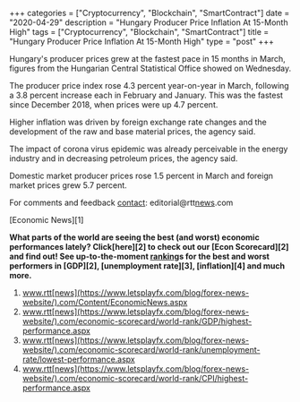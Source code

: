 +++
categories = ["Cryptocurrency", "Blockchain", "SmartContract"]
date = "2020-04-29"
description = "Hungary Producer Price Inflation At 15-Month High"
tags = ["Cryptocurrency", "Blockchain", "SmartContract"]
title = "Hungary Producer Price Inflation At 15-Month High"
type = "post"
+++

Hungary's producer prices grew at the fastest pace in 15 months in
March, figures from the Hungarian Central Statistical Office showed on
Wednesday.

The producer price index rose 4.3 percent year-on-year in March,
following a 3.8 percent increase each in February and January. This was
the fastest since December 2018, when prices were up 4.7 percent.

Higher inflation was driven by foreign exchange rate changes and the
development of the raw and base material prices, the agency said.

The impact of corona virus epidemic was already perceivable in the
energy industry and in decreasing petroleum prices, the agency said.

Domestic market producer prices rose 1.5 percent in March and foreign
market prices grew 5.7 percent.

For comments and feedback [contact](https://www.playgroundfx.com/contact/): editorial@rtt[news](https://www.letsplayfx.com/blog/forex-news-website/).com

[Economic News][1]

 **What parts of the world are seeing the best (and worst) economic
performances lately? Click[here][2] to check out our [Econ Scorecard][2]
and find out! See up-to-the-moment [ranking](https://www.playgroundfx.com/blog/crypto-exchange-ranking/)s for the best and worst
performers in [GDP][2], [unemployment rate][3], [inflation][4] and much
more.**

   1. www.rtt[news](https://www.letsplayfx.com/blog/forex-news-website/).com/Content/EconomicNews.aspx
   2. www.rtt[news](https://www.letsplayfx.com/blog/forex-news-website/).com/economic-scorecard/world-rank/GDP/highest-performance.aspx
   3. www.rtt[news](https://www.letsplayfx.com/blog/forex-news-website/).com/economic-scorecard/world-rank/unemployment-rate/lowest-performance.aspx
   4. www.rtt[news](https://www.letsplayfx.com/blog/forex-news-website/).com/economic-scorecard/world-rank/CPI/highest-performance.aspx
